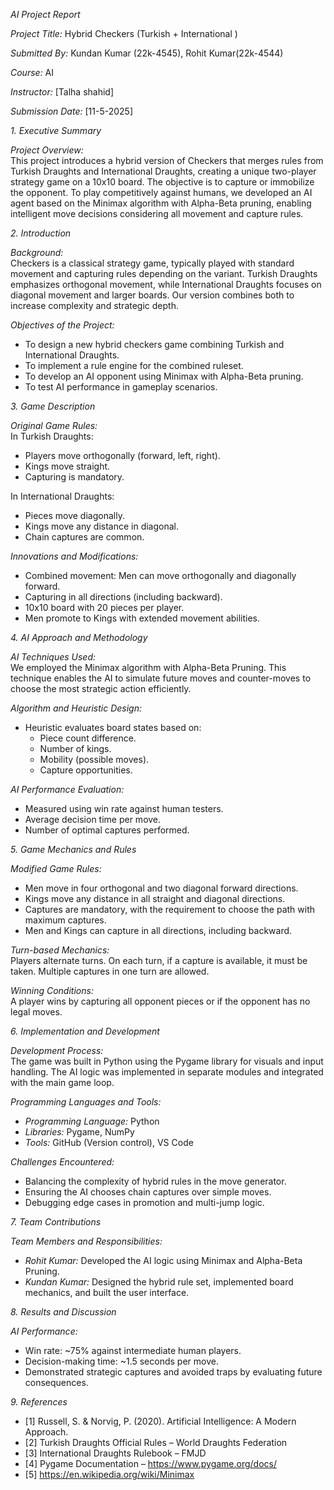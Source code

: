 *AI Project Report*

*Project Title:* Hybrid Checkers (Turkish + International )

*Submitted By:* Kundan Kumar (22k-4545), Rohit Kumar(22k-4544)

*Course:* AI

*Instructor:* \[Talha shahid\]

*Submission Date:* \[11-5-2025\]

*1\. Executive Summary*

*Project Overview:*  
This project introduces a hybrid version of Checkers that merges rules from Turkish Draughts and International Draughts, creating a unique two-player strategy game on a 10x10 board. The objective is to capture or immobilize the opponent. To play competitively against humans, we developed an AI agent based on the Minimax algorithm with Alpha-Beta pruning, enabling intelligent move decisions considering all movement and capture rules.

*2\. Introduction*

*Background:*  
Checkers is a classical strategy game, typically played with standard movement and capturing rules depending on the variant. Turkish Draughts emphasizes orthogonal movement, while International Draughts focuses on diagonal movement and larger boards. Our version combines both to increase complexity and strategic depth.

*Objectives of the Project:*

- To design a new hybrid checkers game combining Turkish and International Draughts.
- To implement a rule engine for the combined ruleset.
- To develop an AI opponent using Minimax with Alpha-Beta pruning.
- To test AI performance in gameplay scenarios.

*3\. Game Description*

*Original Game Rules:*  
In Turkish Draughts:

- Players move orthogonally (forward, left, right).
- Kings move straight.
- Capturing is mandatory.

In International Draughts:

- Pieces move diagonally.
- Kings move any distance in diagonal.
- Chain captures are common.

*Innovations and Modifications:*

- Combined movement: Men can move orthogonally and diagonally forward.
- Capturing in all directions (including backward).
- 10x10 board with 20 pieces per player.
- Men promote to Kings with extended movement abilities.

*4\. AI Approach and Methodology*

*AI Techniques Used:*  
We employed the Minimax algorithm with Alpha-Beta Pruning. This technique enables the AI to simulate future moves and counter-moves to choose the most strategic action efficiently.

*Algorithm and Heuristic Design:*

- Heuristic evaluates board states based on:
  - Piece count difference.
  - Number of kings.
  - Mobility (possible moves).
  - Capture opportunities.

*AI Performance Evaluation:*

- Measured using win rate against human testers.
- Average decision time per move.
- Number of optimal captures performed.

*5\. Game Mechanics and Rules*

*Modified Game Rules:*

- Men move in four orthogonal and two diagonal forward directions.
- Kings move any distance in all straight and diagonal directions.
- Captures are mandatory, with the requirement to choose the path with maximum captures.
- Men and Kings can capture in all directions, including backward.

*Turn-based Mechanics:*  
Players alternate turns. On each turn, if a capture is available, it must be taken. Multiple captures in one turn are allowed.

*Winning Conditions:*  
A player wins by capturing all opponent pieces or if the opponent has no legal moves.

*6\. Implementation and Development*

*Development Process:*  
The game was built in Python using the Pygame library for visuals and input handling. The AI logic was implemented in separate modules and integrated with the main game loop.

*Programming Languages and Tools:*

- *Programming Language:* Python
- *Libraries:* Pygame, NumPy
- *Tools:* GitHub (Version control), VS Code

*Challenges Encountered:*

- Balancing the complexity of hybrid rules in the move generator.
- Ensuring the AI chooses chain captures over simple moves.
- Debugging edge cases in promotion and multi-jump logic.

*7\. Team Contributions*

*Team Members and Responsibilities:*

- *Rohit Kumar:* Developed the AI logic using Minimax and Alpha-Beta Pruning.
- *Kundan Kumar:* Designed the hybrid rule set, implemented board mechanics, and built the user interface.

*8\. Results and Discussion*

*AI Performance:*

- Win rate: ~75% against intermediate human players.
- Decision-making time: ~1.5 seconds per move.
- Demonstrated strategic captures and avoided traps by evaluating future consequences.

*9\. References*

- \[1\] Russell, S. & Norvig, P. (2020). Artificial Intelligence: A Modern Approach.
- \[2\] Turkish Draughts Official Rules – World Draughts Federation
- \[3\] International Draughts Rulebook – FMJD
- \[4\] Pygame Documentation – <https://www.pygame.org/docs/>
- \[5\] <https://en.wikipedia.org/wiki/Minimax>
